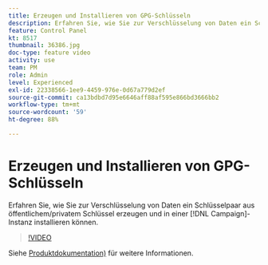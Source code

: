 ```yaml
---
title: Erzeugen und Installieren von GPG-Schlüsseln
description: Erfahren Sie, wie Sie zur Verschlüsselung von Daten ein Schlüsselpaar aus öffentlichem/privatem Schlüssel erzeugen und in einer Campaign-Instanz installieren können.
feature: Control Panel
kt: 8517
thumbnail: 36386.jpg
doc-type: feature video
activity: use
team: PM
role: Admin
level: Experienced
exl-id: 22338566-1ee9-4459-976e-0d67a779d2ef
source-git-commit: ca13bdbd7d95e6646aff88af595e866bd3666bb2
workflow-type: tm+mt
source-wordcount: '59'
ht-degree: 88%

---
```


# Erzeugen und Installieren von GPG-Schlüsseln

Erfahren Sie, wie Sie zur Verschlüsselung von Daten ein Schlüsselpaar aus öffentlichem/privatem Schlüssel erzeugen und in einer [!DNL Campaign]-Instanz installieren können.

>[!VIDEO](https://video.tv.adobe.com/v/36386?quality=12)

Siehe [Produktdokumentation)](https://experienceleague.adobe.com/docs/control-panel/using/instances-settings/gpg-keys-management.html?lang=de) für weitere Informationen.
